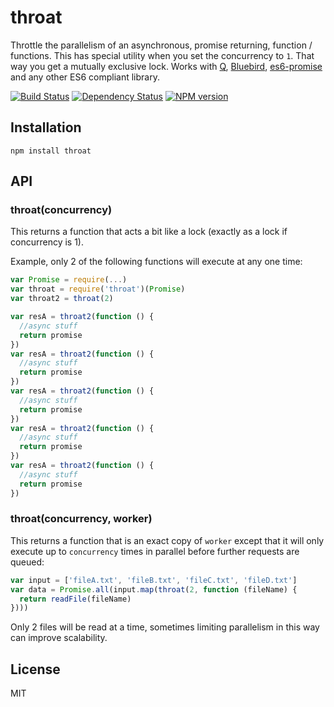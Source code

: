 # throat

Throttle the parallelism of an asynchronous, promise returning, function / functions. This has special utility when you set the concurrency to `1`.  That way you get a mutually exclusive lock. Works with [Q](https://github.com/kriskowal/q), [Bluebird](https://github.com/petkaantonov/bluebird), [es6-promise](https://github.com/jakearchibald/es6-promise) and any other ES6 compliant library.

[![Build Status](https://img.shields.io/travis/ForbesLindesay/throat/master.svg)](https://travis-ci.org/ForbesLindesay/throat)
[![Dependency Status](https://img.shields.io/gemnasium/ForbesLindesay/throat.svg)](https://gemnasium.com/ForbesLindesay/throat)
[![NPM version](https://img.shields.io/npm/v/throat.svg)](http://badge.fury.io/js/throat)

## Installation

    npm install throat

## API

### throat(concurrency)

This returns a function that acts a bit like a lock (exactly as a lock if concurrency is 1).

Example, only 2 of the following functions will execute at any one time:

```js
var Promise = require(...)
var throat = require('throat')(Promise)
var throat2 = throat(2)

var resA = throat2(function () {
  //async stuff
  return promise
})
var resA = throat2(function () {
  //async stuff
  return promise
})
var resA = throat2(function () {
  //async stuff
  return promise
})
var resA = throat2(function () {
  //async stuff
  return promise
})
var resA = throat2(function () {
  //async stuff
  return promise
})
```

### throat(concurrency, worker)

This returns a function that is an exact copy of `worker` except that it will only execute up to `concurrency` times in parallel before further requests are queued:

```js
var input = ['fileA.txt', 'fileB.txt', 'fileC.txt', 'fileD.txt']
var data = Promise.all(input.map(throat(2, function (fileName) {
  return readFile(fileName)
})))
```

Only 2 files will be read at a time, sometimes limiting parallelism in this way can improve scalability.

## License

  MIT
